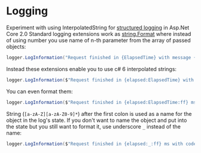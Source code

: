 # Logging
Experiment with using InterpolatedString for [structured logging](https://nblumhardt.com/2016/06/structured-logging-concepts-in-net-series-1/) in Asp.Net Core 2.0
Standard logging extensions work as [string.Format](https://msdn.microsoft.com/cs-cz/library/b1csw23d(v=vs.110).aspx) where instead of using number you use name of n-th parameter from the array of passed objects:
```c#
logger.LogInformation("Request finished in {ElapsedTime} with message {Message} and code {StatusCode}", elapsed, msg, code);
```
Instead these extensions enable you to use c# 6 interpolated strings:
```c#
logger.LogInformation($"Request finished in {elapsed:ElapsedTime} with message {msg:Message} and code {code:StatusCode}");
```
You can even format them:
```c#
logger.LogInformation($"Request finished in {elapsed:ElapsedTime:ff} ms with message {msg:Message,20} and code {code:StatusCode:000}");
```
String (`[a-zA-Z][a-zA-Z0-9]*`) after the first colon is used as a name for the object in the log's state. If you don't want to name the object and put into the state but you still want to format it, use underscore `_` instead of the name:
```c#
logger.LogInformation($"Request finished in {elapsed:_:ff} ms with code {code}");
```
